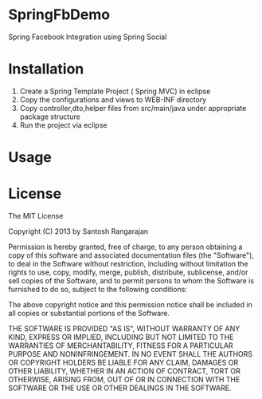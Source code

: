 SpringFbDemo
================

Spring Facebook Integration using Spring Social

Installation
================
1. Create a Spring Template Project ( Spring MVC) in eclipse
2. Copy the configurations and views to WEB-INF directory
3. Copy controller,dto,helper files from  src/main/java under appropriate package structure
3. Run the project via eclipse

Usage
========

License
========
The MIT License

Copyright (C) 2013 by Santosh Rangarajan

Permission is hereby granted, free of charge, to any person obtaining a copy
of this software and associated documentation files (the "Software"), to deal
in the Software without restriction, including without limitation the rights
to use, copy, modify, merge, publish, distribute, sublicense, and/or sell
copies of the Software, and to permit persons to whom the Software is
furnished to do so, subject to the following conditions:

The above copyright notice and this permission notice shall be included in
all copies or substantial portions of the Software.

THE SOFTWARE IS PROVIDED "AS IS", WITHOUT WARRANTY OF ANY KIND, EXPRESS OR
IMPLIED, INCLUDING BUT NOT LIMITED TO THE WARRANTIES OF MERCHANTABILITY,
FITNESS FOR A PARTICULAR PURPOSE AND NONINFRINGEMENT. IN NO EVENT SHALL THE
AUTHORS OR COPYRIGHT HOLDERS BE LIABLE FOR ANY CLAIM, DAMAGES OR OTHER
LIABILITY, WHETHER IN AN ACTION OF CONTRACT, TORT OR OTHERWISE, ARISING FROM,
OUT OF OR IN CONNECTION WITH THE SOFTWARE OR THE USE OR OTHER DEALINGS IN
THE SOFTWARE.
